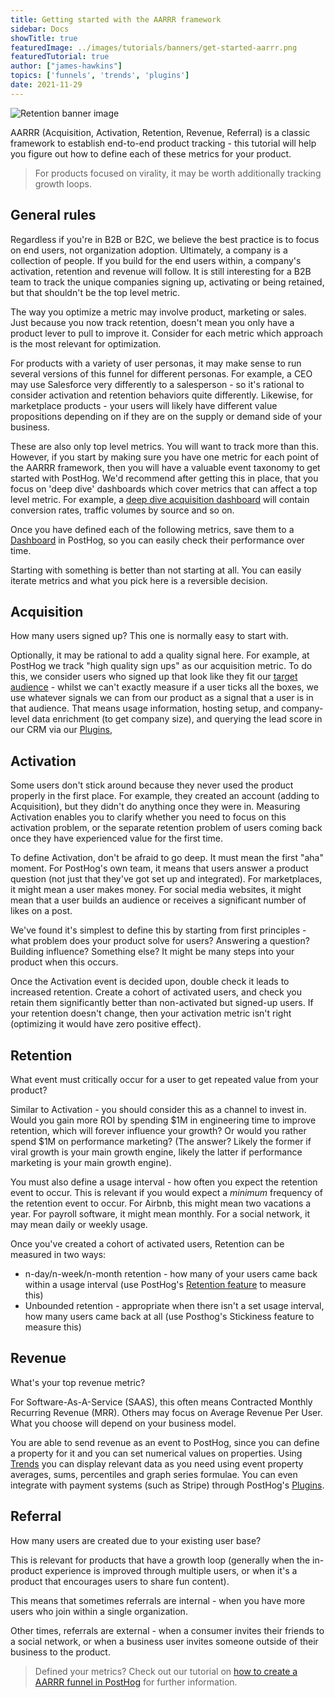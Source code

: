 ```yaml
---
title: Getting started with the AARRR framework
sidebar: Docs
showTitle: true
featuredImage: ../images/tutorials/banners/get-started-aarrr.png
featuredTutorial: true
author: ["james-hawkins"]
topics: ['funnels', 'trends', 'plugins']
date: 2021-11-29
---
```


![Retention banner image](../../images/tutorials/banners/get-started-aarrr.png)

AARRR (Acquisition, Activation, Retention, Revenue, Referral) is a classic framework to establish end-to-end product tracking - this tutorial will help you figure out how to define each of these metrics for your product.

> For products focused on virality, it may be worth additionally tracking growth loops.

## General rules

Regardless if you're in B2B or B2C, we believe the best practice is to focus on end users, not organization adoption. Ultimately, a company is a collection of people. If you build for the end users within, a company's activation, retention and revenue will follow. It is still interesting for a B2B team to track the unique companies signing up, activating or being retained, but that shouldn't be the top level metric.

The way you optimize a metric may involve product, marketing or sales. Just because you now track retention, doesn't mean you only have a product lever to pull to improve it. Consider for each metric which approach is the most relevant for optimization.

For products with a variety of user personas, it may make sense to run several versions of this funnel for different personas. For example, a CEO may use Salesforce very differently to a salesperson - so it's rational to consider activation and retention behaviors quite differently. Likewise, for marketplace products - your  users will likely have different value propositions depending on if they are on the supply or demand side of your business.

These are also only top level metrics. You will want to track more than this. However, if you start by making sure you have one metric for each point of the AARRR framework, then you will have a valuable event taxonomy to get started with PostHog. We'd recommend after getting this in place, that you focus on 'deep dive' dashboards which cover metrics that can affect a top level metric. For example, a [deep dive acquisition dashboard](taxonomy-acquisition) will contain conversion rates, traffic volumes by source and so on.

Once you have defined each of the following metrics, save them to a [Dashboard](../user-guides/dashboards) in PostHog, so you can easily check their performance over time.

Starting with something is better than not starting at all. You can easily iterate metrics and what you pick here is a reversible decision.

## Acquisition

How many users signed up? This one is normally easy to start with.

Optionally, it may be rational to add a quality signal here. For example, at PostHog we track "high quality sign ups" as our acquisition metric. To do this, we consider users who signed up that look like they fit our [target audience](/handbook/strategy/strategy) - whilst we can't exactly measure if a user ticks all the boxes, we use whatever signals we can from our product as a signal that a user is in that audience. That means usage information, hosting setup, and company-level data enrichment (to get company size), and querying the lead score in our CRM via our [Plugins](../plugins),

## Activation

Some users don't stick around because they never used the product properly in the first place. For example, they created an account (adding to Acquisition), but they didn't do anything once they were in. Measuring Activation enables you to clarify whether you need to focus on this activation problem, or the separate retention problem of users coming back once they have experienced value for the first time.

To define Activation, don't be afraid to go deep. It must mean the first "aha" moment. For PostHog's own team, it means that users answer a product question (not just that they've got set up and integrated). For marketplaces, it might mean a user makes money. For social media websites, it might mean that a user builds an audience or receives a significant number of likes on a post.

We've found it's simplest to define this by starting from first principles - what problem does your product solve for users? Answering a question? Building influence? Something else? It might be many steps into your product when this occurs.

Once the Activation event is decided upon, double check it leads to increased retention. Create a cohort of activated users, and check you retain them significantly better than non-activated but signed-up users. If your retention doesn't change, then your activation metric isn't right (optimizing it would have zero positive effect).

## Retention

What event must critically occur for a user to get repeated value from your product?

Similar to Activation - you should consider this as a channel to invest in. Would you gain more ROI by spending $1M in engineering time to improve retention, which will forever influence your growth? Or would you rather spend $1M on performance marketing? (The answer? Likely the former if viral growth is your main growth engine, likely the latter if performance marketing is your main growth engine).

You must also define a usage interval - how often you expect the retention event to occur. This is relevant if you would expect a _minimum_ frequency of the retention event to occur. For Airbnb, this might mean two vacations a year. For payroll software, it might mean monthly. For a social network, it may mean daily or weekly usage.

Once you've created a cohort of activated users, Retention can be measured in two ways:

* n-day/n-week/n-month retention - how many of your users came back within a usage interval (use PostHog's [Retention feature](../user-guides/retention) to measure this)
* Unbounded retention - appropriate when there isn't a set usage interval, how many users came back at all (use Posthog's Stickiness feature to measure this)

## Revenue

What's your top revenue metric?

For Software-As-A-Service (SAAS), this often means Contracted Monthly Recurring Revenue (MRR). Others may focus on Average Revenue Per User. What you choose will depend on your business model.

You are able to send revenue as an event to PostHog, since you can define a property for it and you can set numerical values on properties. Using [Trends](../user-guides/trends) you can display relevant data as you need using event property averages, sums, percentiles and graph series formulae. You can even integrate with payment systems (such as Stripe) through PostHog's [Plugins](../plugins).

## Referral

How many users are created due to your existing user base?

This is relevant for products that have a growth loop (generally when the in-product experience is improved through multiple users, or when it's a product that encourages users to share fun content).

This means that sometimes referrals are internal - when you have more users who join within a single organization.

Other times, referrals are external - when a consumer invites their friends to a social network, or when a business user invites someone outside of their business to the product.

> Defined your metrics? Check out our tutorial on [how to create a AARRR funnel in PostHog](../tutorials/aarrr-how-to-build-pirate-funnel-posthog-with-posthog) for further information.